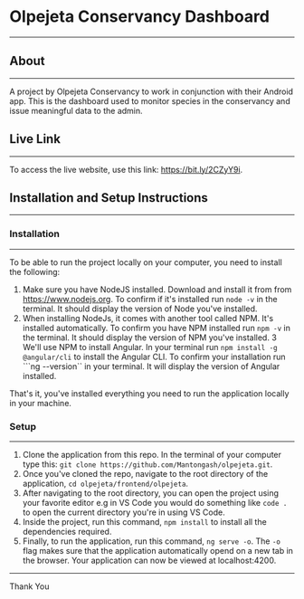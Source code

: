 # Olpejeta Conservancy Dashboard
---
## About
---
A project by Olpejeta Conservancy to work in conjunction with their Android app. This is the dashboard used to monitor species in the conservancy and issue meaningful data to the admin.

## Live Link
---
To access the live website, use this link: https://bit.ly/2CZyY9i.

## Installation and Setup Instructions
---

### Installation
---

To be able to run the project locally on your computer, you need to install the following:

1. Make sure you have NodeJS installed. Download and install it from from https://www.nodejs.org. To confirm if it's installed run ```node -v``` in the terminal. It should display the version of Node you've installed.
2. When installing NodeJs, it comes with another tool called NPM. It's installed automatically. To confirm you have NPM installed run ```npm -v``` in the terminal. It should display the version of NPM you've installed.
3 We'll use NPM to install Angular. In your terminal run ```npm install -g @angular/cli``` to install the Angular CLI. To confirm your installation run ```ng --version`` in your terminal. It will display the version of Angular installed.

That's it, you've installed everything you need to run the application locally in your machine.

### Setup
---

1. Clone the application from this repo. In the terminal of your computer type this: ```git clone https://github.com/Mantongash/olpejeta.git```.
2. Once you've cloned the repo, navigate to the root directory of the application, ```cd olpejeta/frontend/olpejeta```.
3. After navigating to the root directory, you can open the project using your favorite editor e.g in VS Code you would do something like ```code .``` to open the current directory you're in using VS Code.
4. Inside the project, run this command, ```npm install``` to install all the dependencies required.
4. Finally, to run the application, run this command, ```ng serve -o```. The ```-o``` flag makes sure that the application automatically opend on a new tab in the browser. Your application can now be viewed at localhost:4200.

---
Thank You
